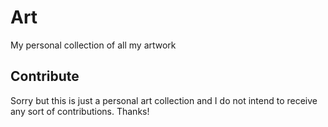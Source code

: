 # Art

My personal collection of all my artwork

## Contribute

Sorry but this is just a personal art collection and I do not intend to receive any sort of contributions. Thanks!

